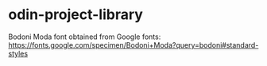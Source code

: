 # odin-project-library

Bodoni Moda font obtained from Google fonts:
https://fonts.google.com/specimen/Bodoni+Moda?query=bodoni#standard-styles